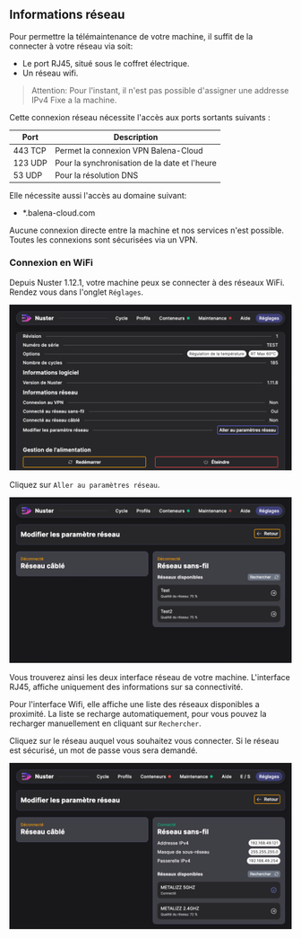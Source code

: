 ## Informations réseau

Pour permettre la télémaintenance de votre machine, il suffit de la connecter à votre réseau via soit:

- Le port RJ45, situé sous le coffret électrique.
- Un réseau wifi.

> Attention: Pour l'instant, il n'est pas possible d'assigner une addresse IPv4 Fixe a la machine.

Cette connexion réseau nécessite l'accès aux ports sortants suivants :

| Port | Description |
| --- | --- |
| 443 TCP | Permet la connexion VPN Balena-Cloud |
| 123 UDP | Pour la synchronisation de la date et l'heure |
| 53 UDP | Pour la résolution DNS |

Elle nécessite aussi l'accès au domaine suivant:

- *.balena-cloud.com

Aucune connexion directe entre la machine et nos services n'est possible. Toutes les connexions sont sécurisées via un VPN.

### Connexion en WiFi

Depuis Nuster 1.12.1, votre machine peux se connecter à des réseaux WiFi. Rendez vous dans l'onglet `Réglages`.

![Onglet de réglages](settings-wifi.png)

Cliquez sur `Aller au paramètres réseau`.

![Détail des interfaces](settings-wifi-details.png)

Vous trouverez ainsi les deux interface réseau de votre machine. L'interface RJ45, affiche uniquement des informations sur sa connectivité.

Pour l'interface Wifi, elle affiche une liste des réseaux disponibles a proximité. La liste se recharge automatiquement, pour vous pouvez la recharger manuellement en cliquant sur `Rechercher`.

Cliquez sur le réseau auquel vous souhaitez vous connecter. Si le réseau est sécurisé, un mot de passe vous sera demandé.

![Connection réussie](settings-wifi-good.png)
